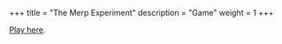 +++
title = "The Merp Experiment"
description = "Game"
weight = 1
+++

[Play here](/the-merp-experiment/).
